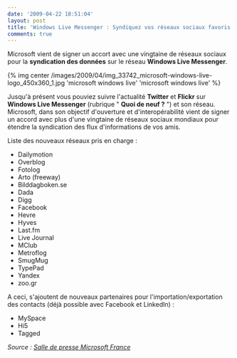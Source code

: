 ```yaml
---
date: '2009-04-22 18:51:04'
layout: post
title: 'Windows Live Messenger : Syndiquez vos réseaux sociaux favoris'
comments: true
---
```


Microsoft vient de signer un accort avec une vingtaine de réseaux sociaux pour la **syndication des données** sur le réseau **Windows Live Messenger**.

{% img center /images/2009/04/img_33742_microsoft-windows-live-logo_450x360_1.jpg 'microsoft windows live' 'microsoft windows live' %}

Jusqu'à présent vous pouviez suivre l'actualité **Twitter** et **Flickr** sur **Windows Live Messenger** (rubrique " **Quoi de neuf ?** ") et son réseau. Microsoft, dans son objectif d'ouverture et d'interopérabilité vient de signer un accord avec plus d'une vingtaine de réseaux sociaux mondiaux pour étendre la syndication des flux d'informations de vos amis.

Liste des nouveaux réseaux pris en charge :
	
  * Dailymotion
  * Overblog
  * Fotolog
  * Arto (freeway)
  * Bilddagboken.se
  * Dada
  * Digg
  * Facebook
  * Hevre
  * Hyves
  * Last.fm
  * Live Journal
  * MClub
  * Metroflog
  * SmugMug
  * TypePad
  * Yandex
  * zoo.gr

A ceci, s'ajoutent de nouveaux partenaires pour l'importation/exportation des contacts (déjà possible avec Facebook et LinkedIn) :
	
  * MySpace
  * Hi5
  * Tagged

*Source : [Salle de presse Microsoft France](http://www.microsoft.com/France/InformationsPresse/Fiche-Communique.aspx?EID=650a73b4-142a-4053-9478-ccf8d014460d)*
